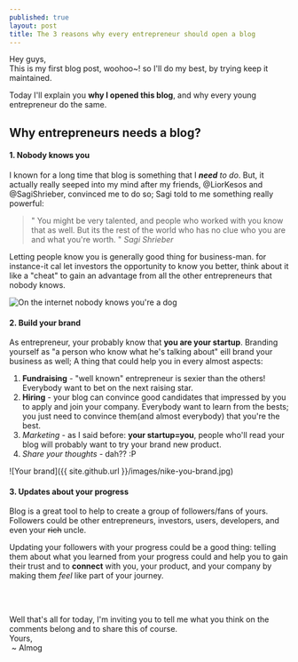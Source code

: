 ```yaml
---
published: true
layout: post
title: The 3 reasons why every entrepreneur should open a blog
---
```

Hey guys,<br />
This is my first blog post, woohoo~! so I'll do my best, by trying keep it maintained.

Today I'll explain you **why I opened this blog**, and why every young entrepreneur do the same.

## Why entrepreneurs needs a blog?

#### 1. Nobody knows you
I known for a long time that blog is something that I _**need** to do_. But, it actually really seeped into my mind after my friends, @LiorKesos and @SagiShrieber, convinced me to do so; Sagi told to me something really powerful:

> " You might be very talented, and people who worked with you know that as well. But its the rest of the world who has no clue who you are and what you're worth. "
> <cite>Sagi Shrieber</cite>

Letting people know you is generally good thing for business-man. for instance-it cal let investors the opportunity to know you better, think about it like a "cheat" to gain an advantage from all the other entrepreneurs that nobody knows.

<img alt="On the internet nobody knows you're a dog" src="http://i0.kym-cdn.com/photos/images/facebook/000/427/566/b67.jpeg" style="max-height: 400px;" />

#### 2. Build your brand
As entrepreneur, your probably know that **you are your startup**.
Branding yourself as "a person who know what he's talking about" eill brand your business as well; A thing that could help you in every almost aspects:

1. **Fundraising** - "well known" entrepreneur is sexier than the others! Everybody want to bet on the next raising star.
1. **Hiring** - your blog can convince good candidates that impressed by you to apply and join your company. Everybody want to learn from the bests; you just need to convince them(and almost everybody) that you're the best.
1. *Marketing* - as I said before: **your startup=you**, people who'll read your blog will probably want to try your brand new product.
1. *Share your thoughts* - dah?? :P

![Your brand]({{ site.github.url }}/images/nike-you-brand.jpg)

#### 3. Updates about your progress

Blog is a great tool to help to create a group of followers/fans of yours. Followers could be other entrepreneurs, investors, users, developers, and even your ~~rich~~ uncle.

Updating your followers with your progress could be a good thing: telling them about what you learned from your progress could and help you to gain their trust and to **connect** with you, your product, and your company by making them _feel_ like part of your journey.

<br />
<br />

Well that's all for today, I'm inviting you to tell me what you think on the comments belong and to share this of course.<br />
Yours, <br />
&nbsp;~ Almog

